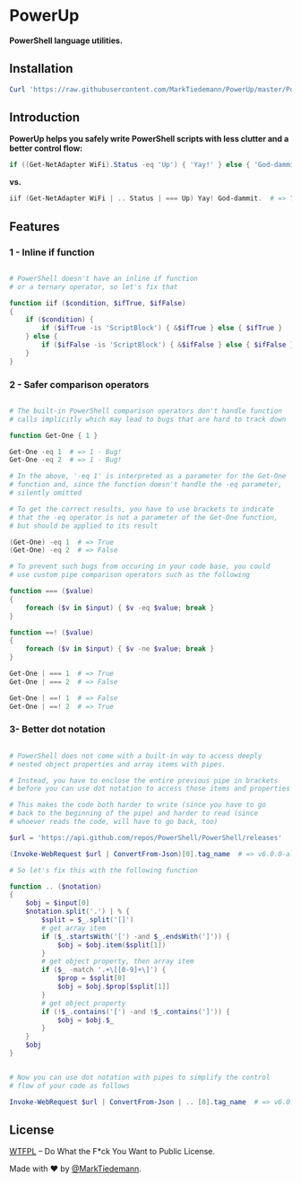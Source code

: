
# PowerUp

**PowerShell language utilities.**

## Installation

```powershell
Curl 'https://raw.githubusercontent.com/MarkTiedemann/PowerUp/master/PowerUp.ps1' -OutFile "$pwd\PowerUp.ps1"
```

## Introduction

**PowerUp helps you safely write PowerShell scripts with less clutter and a better control flow:**

```powershell
if ((Get-NetAdapter WiFi).Status -eq 'Up') { 'Yay!' } else { 'God-dammit.' }  # => Yay!
```
**vs.**
```powershell
iif (Get-NetAdapter WiFi | .. Status | === Up) Yay! God-dammit.  # => Yay!
```

## Features

### 1 - Inline if function

```powershell

# PowerShell doesn't have an inline if function
# or a ternary operator, so let's fix that

function iif ($condition, $ifTrue, $ifFalse)
{
    if ($condition) {
        if ($ifTrue -is 'ScriptBlock') { &$ifTrue } else { $ifTrue }
    } else {
        if ($ifFalse -is 'ScriptBlock') { &$ifFalse } else { $ifFalse }
    }
}

```

### 2 - Safer comparison operators

```powershell

# The built-in PowerShell comparison operators don't handle function
# calls implicitly which may lead to bugs that are hard to track down

function Get-One { 1 }

Get-One -eq 1  # => 1 - Bug!
Get-One -eq 2  # => 1 - Bug!

# In the above, '-eq 1' is interpreted as a parameter for the Get-One
# function and, since the function doesn't handle the -eq parameter,
# silently omitted

# To get the correct results, you have to use brackets to indicate
# that the -eq operator is not a parameter of the Get-One function,
# but should be applied to its result

(Get-One) -eq 1  # => True
(Get-One) -eq 2  # => False

# To prevent such bugs from occuring in your code base, you could
# use custom pipe comparison operators such as the following

function === ($value)
{
    foreach ($v in $input) { $v -eq $value; break }
}

function ==! ($value)
{
    foreach ($v in $input) { $v -ne $value; break }
}

Get-One | === 1  # => True
Get-One | === 2  # => False

Get-One | ==! 1  # => False
Get-One | ==! 2  # => True

```

### 3- Better dot notation

```powershell

# PowerShell does not come with a built-in way to access deeply
# nested object properties and array items with pipes.

# Instead, you have to enclose the entire previous pipe in brackets
# before you can use dot notation to access those items and properties

# This makes the code both harder to write (since you have to go
# back to the beginning of the pipe) and harder to read (since
# whoever reads the code, will have to go back, too)

$url = 'https://api.github.com/repos/PowerShell/PowerShell/releases'

(Invoke-WebRequest $url | ConvertFrom-Json)[0].tag_name  # => v6.0.0-alpha.10

# So let's fix this with the following function

function .. ($notation)
{
    $obj = $input[0]
    $notation.split('.') | % {
        $split = $_.split('[]')
        # get array item
        if ($_.startsWith('[') -and $_.endsWith(']')) {
            $obj = $obj.item($split[1])
        }
        # get object property, then array item
        if ($_ -match '.+\[[0-9]+\]') {
            $prop = $split[0]
            $obj = $obj.$prop[$split[1]]
        }
        # get object property
        if (!$_.contains('[') -and !$_.contains(']')) {
            $obj = $obj.$_
        }
    }
    $obj
}


# Now you can use dot notation with pipes to simplify the control
# flow of your code as follows

Invoke-WebRequest $url | ConvertFrom-Json | .. [0].tag_name  # => v6.0.0-alpha.10

```

## License

[WTFPL](http://www.wtfpl.net/) – Do What the F*ck You Want to Public License.

Made with :heart: by [@MarkTiedemann](https://twitter.com/MarkTiedemannDE).

